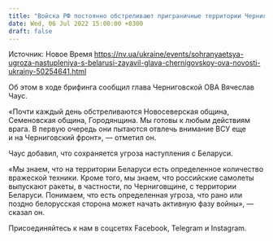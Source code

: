 ```yaml
---
title: "Войска РФ постоянно обстреливают приграничные территории Черниговской области, сохраняется угроза наступления с Беларуси"
date: Wed, 06 Jul 2022 15:00:00 +0300
draft: false
---
```

Источник: Новое Время https://nv.ua/ukraine/events/sohranyaetsya-ugroza-nastupleniya-s-belarusi-zayavil-glava-chernigovskoy-ova-novosti-ukrainy-50254641.html


Об этом в ходе брифинга сообщил глава Черниговской ОВА Вячеслав Чаус.

«Почти каждый день обстреливаются Новосеверская община, Семеновская община, Городянщина. Мы готовы к любым действиям врага. В первую очередь они пытаются отвлечь внимание ВСУ еще и на Черниговский фронт», — отметил он.

Чаус добавил, что сохраняется угроза наступления с Беларуси.

«Мы знаем, что на территории Беларуси есть определенное количество вражеской техники. Кроме того, мы знаем, что российские самолеты выпускают ракеты, в частности, по Черниговщине, с территории Беларуси. Понимаем, что есть определенная угроза, что рано или поздно белорусская сторона может начать активную фазу войны», — сказал он.

Присоединяйтесь к нам в соцсетях Facebook, Telegram и Instagram.
